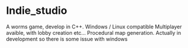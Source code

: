 # Indie_studio
A worms game, develop in C++. Windows / Linux compatible
Multiplayer avaible, with lobby creation etc...
Procedural map generation.
Actually in development so there is some issue with windows
